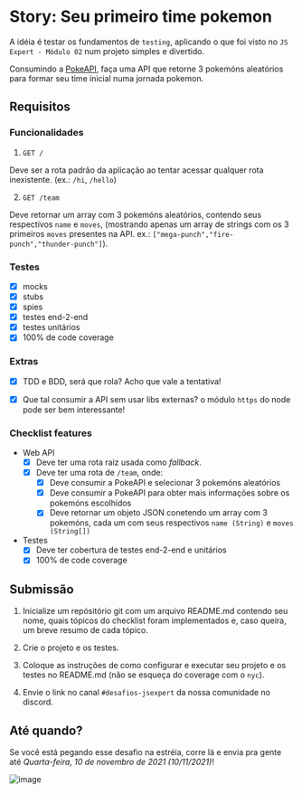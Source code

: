 # Story: Seu primeiro time pokemon

A idéia é testar os fundamentos de `testing`, aplicando o que foi visto no 
`JS Expert - Módulo 02` num projeto simples e divertido.

Consumindo a [PokeAPI](https://pokeapi.co/), faça uma API que retorne 3 pokemóns aleatórios para formar seu time inicial numa jornada pokemon.

## Requisitos

### Funcionalidades
1. `GET /` 

Deve ser a rota padrão da aplicação ao tentar acessar qualquer rota inexistente. (ex.: `/hi`, `/hello`)

2. `GET /team`

Deve retornar um array com 3 pokemóns aleatórios, contendo seus respectivos `name` e `moves`, (mostrando apenas um array de strings com os 3 primeiros `moves` presentes na API. ex.: `["mega-punch","fire-punch","thunder-punch"]`).

### Testes

* [x] mocks
* [x] stubs
* [x] spies
* [x] testes end-2-end
* [x] testes unitários
* [x] 100% de code coverage

### Extras

* [x] TDD e BDD, será que rola? Acho que vale a tentativa!
* [x] Que tal consumir a API sem usar libs externas? o módulo `https` do node pode ser bem interessante!


### Checklist features

- Web API
  * [x] Deve ter uma rota raiz usada como _fallback_.
  * [x] Deve ter uma rota de `/team`, onde: 
    * [x] Deve consumir a PokeAPI e selecionar 3 pokemóns aleatórios
    * [x] Deve consumir a PokeAPI para obter mais informações sobre os pokemóns escolhidos
    * [x] Deve retornar um objeto JSON conetendo um array com 3 pokemóns, cada um com seus respectivos `name (String)` e `moves (String[])`

- Testes
  * [x] Deve ter cobertura de testes end-2-end e unitários
  * [x] 100% de code coverage

## Submissão

1. Inicialize um repósitório git com um arquivo README.md contendo seu nome, quais tópicos do checklist foram implementados e, caso queira, um breve resumo de cada tópico.

2. Crie o projeto e os testes.

3. Coloque as instruções de como configurar e executar seu projeto e os testes no README.md (não se esqueça do coverage com o `nyc`).

4. Envie o link no canal `#desafios-jsexpert` da nossa comunidade no discord.

## Até quando?

Se você está pegando esse desafio na estréia, corre lá e envia pra gente até *Quarta-feira, 10 de novembro de 2021 (10/11/2021)*!


![image](https://user-images.githubusercontent.com/80557451/197297560-a1c48390-3573-41d0-8bfe-7f98240d8a33.png)
